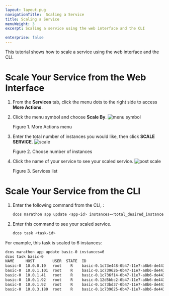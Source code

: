 ```yaml
---
layout: layout.pug
navigationTitle:  Scaling a Service
title: Scaling a Service
menuWeight: 3
excerpt: Scaling a service using the web interface and the CLI

enterprise: false
---
```


This tutorial shows how to scale a service using the web interface and the CLI.

# Scale Your Service from the Web Interface

1. From the **Services** tab, click the menu dots to the right side to access **More Actions**.  
1. Click the menu symbol and choose **Scale By**.
   ![menu symbol](/1.12/img/GUI-Services-List_View_Item_More_Actions_Menu-1_12.png)

   Figure 1. More Actions menu

1. Enter the total number of instances you would like, then click **SCALE SERVICE**.
   ![scale](//img/scale-services.png)

   Figure 2. Choose number of instances

1. Click the name of your service to see your scaled service.
   ![post scale](//img/post-scale-services.png)

   Figure 3. Services list

# Scale Your Service from the CLI

1.  Enter the following command from the CLI, :

    ```bash
    dcos marathon app update <app-id> instances=<total_desired_instances>
    ```

1.  Enter this command to see your scaled service.

    ```bash
    dcos task <task-id>
    ```


For example, this task is scaled to 6 instances:

```bash
dcos marathon app update basic-0 instances=6
dcos task basic-0
NAME     HOST        USER  STATE  ID                                            
basic-0  10.0.0.10   root    R    basic-0.1c73e448-0b47-11e7-a8b6-de4438bbb8f0  
basic-0  10.0.1.101  root    R    basic-0.1c739626-0b47-11e7-a8b6-de4438bbb8f0  
basic-0  10.0.1.41   root    R    basic-0.1c736f14-0b47-11e7-a8b6-de4438bbb8f0  
basic-0  10.0.1.92   root    R    basic-0.12d5bbc2-0b47-11e7-a8b6-de4438bbb8f0  
basic-0  10.0.1.92   root    R    basic-0.1c73bd37-0b47-11e7-a8b6-de4438bbb8f0  
basic-0  10.0.3.180  root    R    basic-0.1c739625-0b47-11e7-a8b6-de4438bbb8f0
```
